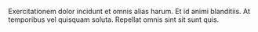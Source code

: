 Exercitationem dolor incidunt et omnis alias harum. Et id animi blanditiis. At temporibus vel quisquam soluta. Repellat omnis sint sit sunt quis.
